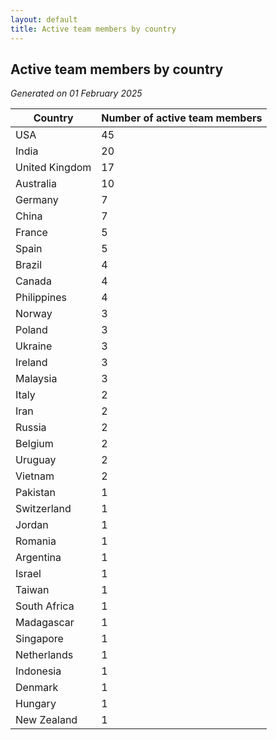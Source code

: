 ```yaml
---
layout: default
title: Active team members by country
---
```

## Active team members by country
*Generated on 01 February 2025*

| Country | Number of active team members |
| --- | --- |
| USA | 45 |
| India | 20 |
| United Kingdom | 17 |
| Australia | 10 |
| Germany | 7 |
| China | 7 |
| France | 5 |
| Spain | 5 |
| Brazil | 4 |
| Canada | 4 |
| Philippines | 4 |
| Norway | 3 |
| Poland | 3 |
| Ukraine | 3 |
| Ireland | 3 |
| Malaysia | 3 |
| Italy | 2 |
| Iran | 2 |
| Russia | 2 |
| Belgium | 2 |
| Uruguay | 2 |
| Vietnam | 2 |
| Pakistan | 1 |
| Switzerland | 1 |
| Jordan | 1 |
| Romania | 1 |
| Argentina | 1 |
| Israel | 1 |
| Taiwan | 1 |
| South Africa | 1 |
| Madagascar | 1 |
| Singapore | 1 |
| Netherlands | 1 |
| Indonesia | 1 |
| Denmark | 1 |
| Hungary | 1 |
| New Zealand | 1 |
